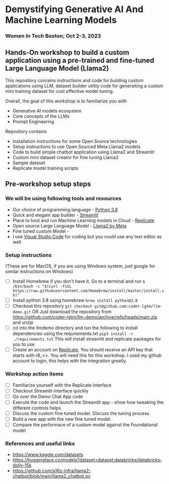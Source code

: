 # Demystifying Generative AI And Machine Learning Models
### Women In Tech Boston; Oct 2-3, 2023

## Hands-On workshop to build a custom application using a pre-trained and fine-tuned Large Language Model (Llama2)
This repository conrains instructions and code for building custom applications using LLM, dataset builder utility code for generaiting a custom mini training dataset for cost effective model tuning.

Overall, the goal of this workshop is to familiarize you with
* Generative AI models ecosystem
* Core concepts of the LLMs
* Prompt Engineering

Repository contains
* Installation instructions for some Open Source technologies
* Setup instructions to use Open Sourced Meta Llama2 models
* Code to build simple chatbot application using Llama2 and Streamlit
* Custom mini dataset creator for fine tuning Llama2
* Sample dataset
* Replicate model training scripts
  
## Pre-workshop setup steps
### We will be using following tools and resources
* Our choice of programming language -  [Python 3.8](https://www.python.org/downloads/release/python-380/)
* Quick and elegant app builder - [Streamlit](https://streamlit.io/)
* Place to host and run Machine Learning models in Cloud - [Replicate](https://replicate.com/explore)
* Open source Large Language Model - [Llama2 by Meta](https://ai.meta.com/llama/)
* Fine tuned custom Model - <TBD>
* I use [Visual Studio Code](https://code.visualstudio.com/download) for coding but you could use any text editor as well

### Setup instructions
(These are for MacOS, if you are using Windows system, just google for similar instructions on Windows)
- [ ] Install Homebrew if you don't have it.
      Go to a terminal and run ```$ /bin/bash -c "$(curl -fsSL https://raw.githubusercontent.com/Homebrew/install/master/install.sh)"```
- [ ] Install python 3.8 using homebrew
      ```brew install python@3.8```
- [ ] Checkout this repository
      ```git checkout git@github.com:coder-lgtm/llm-demo.git```
      OR
      Just download the repository from https://github.com/coder-lgtm/llm-demo/archive/refs/heads/main.zip and unzip
- [ ] cd into the llmdemo directory and run the following to install dependencies using the requirements.txt
      ```pip3 install -r ./requirements.txt```
      This will install streamlit and replicate packages for you to use
- [ ] Create an account on [Replicate](https://replicate.com/explore). You should receive an API key that starts with r8_<>. You will need this for this workshop. I used my github account to login, this helps with the integration greatly.

### Workshop action items
- [ ] Familiarize yourself with the Replicate interface
      <Screenshots>
- [ ] Checkout Streamlit interface quickly
- [ ] Go over the Demo Chat App code
- [ ] Execute the code and launch the Streamlit app - show how tweaking the different controls helps
- [ ] Discuss the custom fine tuned model. Discuss the tuning process.
      <Screenshots>
- [ ] Build a new app with the new fine tuned model.
- [ ] Compare the performace of a custom model against the Foundational model

### References and useful links
* https://www.kaggle.com/datasets
* https://huggingface.co/models?dataset=dataset:databricks/databricks-dolly-15k
* https://github.com/a16z-infra/llama2-chatbot/blob/main/llama2_chatbot.py
